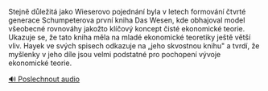 
Stejně důležitá jako Wieserovo pojednání byla v letech formování čtvrté generace Schumpeterova první kniha Das Wesen, kde obhajoval model všeobecné rovnováhy jakožto klíčový koncept čisté ekonomické teorie. Ukazuje se, že tato kniha měla na mladé ekonomické teoretiky ještě větší vliv. Hayek ve svých spisech odkazuje na „jeho skvostnou knihu" a tvrdí, že myšlenky v jeho díle jsou velmi podstatné pro pochopení vývoje ekonomické teorie.

[🔊 Poslechnout audio](/data/7-paragraphs/audio/chapter_176/para_004-Stejn-dleit-jako-Wieserovo-pojednn-byla-v-le.mp3)
